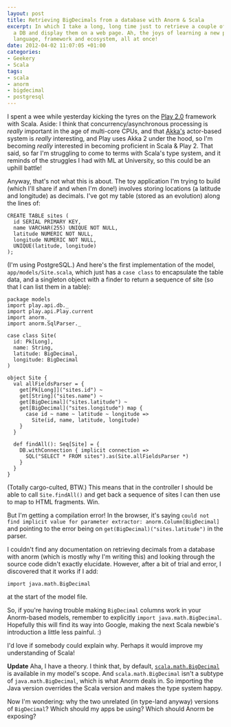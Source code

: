 ```yaml
---
layout: post
title: Retrieving BigDecimals from a database with Anorm & Scala
excerpt: In which I take a long, long time just to retrieve a couple of numbers from
  a DB and display them on a web page. Ah, the joys of learning a new programming
  language, framework and ecosystem, all at once!
date: 2012-04-02 11:07:05 +01:00
categories:
- Geekery
- Scala
tags:
- scala
- anorm
- bigdecimal
- postgresql
---
```

I spent a wee while yesterday kicking the tyres on the [Play 2.0](http://www.playframework.org/) framework with Scala. Aside: I think that concurrency/asynchronous processing is *really* important in the age of multi-core CPUs, and that [Akka's](http://akka.io/) actor-based system is *really* interesting, and Play uses Akka 2 under the hood, so I'm becoming *really* interested in becoming proficient in Scala & Play 2. That said, so far I'm struggling to come to terms with Scala's type system, and it reminds of the struggles I had with ML at University, so this could be an uphill battle!

Anyway, that's not what this is about. The toy application I'm trying to build (which I'll share if and when I'm done!) involves storing locations (a latitude and longitude) as decimals. I've got my table (stored as an evolution) along the lines of:

    CREATE TABLE sites (
      id SERIAL PRIMARY KEY,
      name VARCHAR(255) UNIQUE NOT NULL,
      latitude NUMERIC NOT NULL,
      longitude NUMERIC NOT NULL,
      UNIQUE(latitude, longitude)
    );

(I'm using PostgreSQL.) And here's the first implementation of the model, `app/models/Site.scala`, which just has a `case class` to encapsulate the table data, and a singleton object with a finder to return a sequence of site (so that I can list them in a table):

    package models
    import play.api.db._
    import play.api.Play.current
    import anorm._
    import anorm.SqlParser._

    case class Site(
      id: Pk[Long],
      name: String,
      latitude: BigDecimal,
      longitude: BigDecimal
    )

    object Site {
      val allFieldsParser = {
        get[Pk[Long]]("sites.id") ~
        get[String]("sites.name") ~
        get[BigDecimal]("sites.latitude") ~
        get[BigDecimal]("sites.longitude") map {
          case id ~ name ~ latitude ~ longitude =>
            Site(id, name, latitude, longitude)
        }
      }

      def findAll(): Seq[Site] = {
        DB.withConnection { implicit connection =>
          SQL("SELECT * FROM sites").as(Site.allFieldsParser *)
        }
      }
    }

(Totally cargo-culted, BTW.) This means that in the controller I should be able to call `Site.findAll()` and get back a sequence of sites I can then use to map to HTML fragments. Win.

But I'm getting a compilation error! In the browser, it's saying `could not find implicit value for parameter extractor: anorm.Column[BigDecimal]` and pointing to the error being on `get(BigDecimal)("sites.latitude")` in the parser.

I couldn't find any documentation on retrieving decimals from a database with anorm (which is mostly why I'm writing this) and looking through the source code didn't exactly elucidate. However, after a bit of trial and error, I discovered that it works if I add:

    import java.math.BigDecimal

at the start of the model file.

So, if you're having trouble making `BigDecimal` columns work in your Anorm-based models, remember to explicitly `import java.math.BigDecimal`. Hopefully this will find its way into Google, making the next Scala newbie's introduction a little less painful. :)

I'd love if somebody could explain why. Perhaps it would improve my understanding of Scala!

**Update** Aha, I have a theory. I think that, by default, [`scala.math.BigDecimal`](http://www.scala-lang.org/api/current/index.html#scala.math.BigDecimal) is available in my model's scope. And `scala.math.BigDecimal` isn't a subtype of `java.math.BigDecimal`, which is what Anorm deals in. So importing the Java version overrides the Scala version and makes the type system happy.

Now I'm wondering: why the two unrelated (in type-land anyway) versions of `BigDecimal`? Which should my apps be using? Which should Anorm be exposing?
